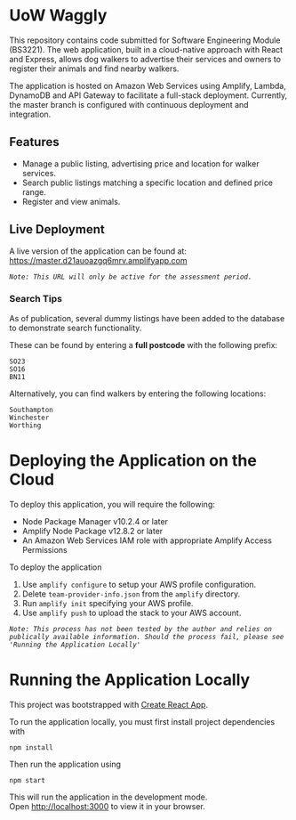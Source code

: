 # UoW Waggly

This repository contains code submitted for Software Engineering Module (BS3221). The web application, built in a cloud-native approach with React and Express, allows dog walkers to advertise their services and owners to register their animals and find nearby walkers.

The application is hosted on Amazon Web Services using Amplify, Lambda, DynamoDB and API Gateway to facilitate a full-stack deployment. Currently, the master branch is configured with continuous deployment and integration.

## Features

* Manage a public listing, advertising price and location for walker services.
* Search public listings matching a specific location and defined price range.
* Register and view animals.

## Live Deployment

A live version of the application can be found at:\
https://master.d21auoazgq6mrv.amplifyapp.com

*```Note: This URL will only be active for the assessment period. ```*

### Search Tips

As of publication, several dummy listings have been added to the database to demonstrate search functionality.

These can be found by entering a **full postcode** with the following prefix:
```
SO23
SO16
BN11
```

Alternatively, you can find walkers by entering the following locations:
```
Southampton
Winchester
Worthing
```

# Deploying the Application on the Cloud

To deploy this application, you will require the following:

* Node Package Manager v10.2.4 or later
* Amplify Node Package v12.8.2 or later
* An Amazon Web Services IAM role with appropriate Amplify Access Permissions

To deploy the application 

1. Use `amplify configure` to setup your AWS profile configuration.
2. Delete `team-provider-info.json` from the `amplify` directory.
3. Run `amplify init` specifying your AWS profile.
4. Use `amplify push` to upload the stack to your AWS account.

*`Note: This process has not been tested by the author and relies on publically available information. Should the process fail, please see 'Running the Application Locally'`*

# Running the Application Locally

This project was bootstrapped with [Create React App](https://github.com/facebook/create-react-app).

To run the application locally, you must first install project dependencies with

`npm install`

Then run the application using

`npm start`

This will run the application in the development mode.\
Open [http://localhost:3000](http://localhost:3000) to view it in your browser.
